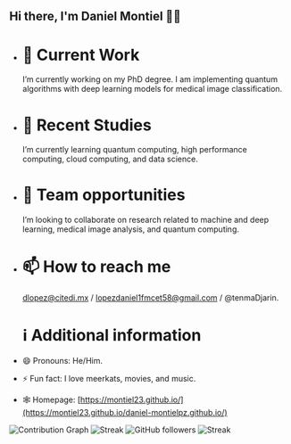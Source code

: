 ## Hi there, I'm Daniel Montiel 🧑‍🎓

- # 🔭 Current Work
  I’m currently working on my PhD degree. I am implementing quantum algorithms with deep learning models for medical image classification.
- # 🌱 Recent Studies
  I’m currently learning quantum computing, high performance computing, cloud computing, and data science.
- # 👯 Team opportunities
  I’m looking to collaborate on research related to machine and deep learning, medical image analysis, and quantum computing. 
- # 📫 How to reach me
  dlopez@citedi.mx / lopezdaniel1fmcet58@gmail.com / @tenmaDjarin.
  
  # ℹ️ Additional information
- 😄 Pronouns: He/Him.
- ⚡ Fun fact: I love meerkats, movies, and music.
- 🕸️ Homepage: [https://montiel23.github.io/](https://montiel23.github.io/daniel-montielpz.github.io/)
  
![Contribution Graph](https://github.com/Montiel23)
![Streak](https://github-readme-streak-stats.herokuapp.com/?user=Montiel23)
![GitHub followers](https://img.shields.io/github/followers/Montiel23?label=Followers&style=social)
![Streak](https://img.shields.io/badge/Streak-100%20days-blue)

